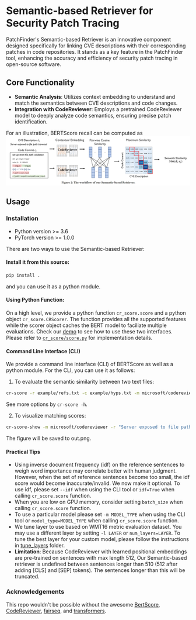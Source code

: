 # Semantic-based Retriever for Security Patch Tracing

PatchFinder's Semantic-based Retriever is an innovative component designed specifically for linking CVE descriptions with their corresponding patches in code repositories. It stands as a key feature in the PatchFinder tool, enhancing the accuracy and efficiency of security patch tracing in open-source software.

## Core Functionality
- **Semantic Analysis**: Utilizes context embedding to understand and match the semantics between CVE descriptions and code changes.
- **Integration with CodeReviewer**: Employs a pretrained CodeReviewer model to deeply analyze code semantics, ensuring precise patch identification.


For an illustration, BERTScore recall can be computed as
![](./semantic_retriever.png "CRScore")


## Usage

### Installation
* Python version >= 3.6
* PyTorch version >= 1.0.0

There are two ways to use the Semantic-based Retriever:

#### Install it from this source:
```sh
pip install .
```
and you can use it as a python module.

#### Using Python Function:

On a high level, we provide a python function `cr_score.score` and a python object `cr_score.CRScorer`.
The function provides all the supported features while the scorer object caches the BERT model to faciliate multiple evaluations.
Check our [demo](./example/Demo.ipynb) to see how to use these two interfaces. 
Please refer to [`cr_score/score.py`](./cr_score/score.py) for implementation details.



#### Command Line Interface (CLI)
We provide a command line interface (CLI) of BERTScore as well as a python module. 
For the CLI, you can use it as follows:
1. To evaluate the semantic similarity between two text files:

```sh
cr-score -r example/refs.txt -c example/hyps.txt -m microsoft/codereviewer
```

See more options by `cr-score -h`.


2. To visualize matching scores:
```sh
cr-score-show -m microsoft/codereviewer -r "Server exposed to file path traversal" -c "set up strict file path validation" -f out.png
```
The figure will be saved to out.png.


#### Practical Tips

* Using inverse document frequency (idf) on the reference
  sentences to weigh word importance  may correlate better with human judgment.
  However, when the set of reference sentences become too small, the idf score 
  would become inaccurate/invalid.
  We now make it optional. To use idf,
  please set `--idf` when using the CLI tool or
  `idf=True` when calling `cr_score.score` function.
* When you are low on GPU memory, consider setting `batch_size` when calling
  `cr_score.score` function.
* To use a particular model please set `-m MODEL_TYPE` when using the CLI tool
  or `model_type=MODEL_TYPE` when calling `cr_score.score` function. 
* We tune layer to use based on WMT16 metric evaluation dataset. You may use a
  different layer by setting `-l LAYER` or `num_layers=LAYER`. To tune the best layer for your custom model, please follow the instructions in [tune_layers](tune_layers) folder.
* __Limitation__: Because CodeReviewer with learned positional embeddings are pre-trained on sentences with max length 512, Our Semantic-based retriever is undefined between sentences longer than 510 (512 after adding \[CLS\] and \[SEP\] tokens). The sentences longer than this will be truncated. 


### Acknowledgements

This repo wouldn't be possible without the awesome [BertScore](https://github.com/Tiiiger/bert_score), [CodeReviewer](https://huggingface.co/microsoft/codereviewer), [fairseq](https://github.com/pytorch/fairseq), and [transformers](https://github.com/huggingface/transformers).



